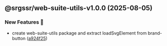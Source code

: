 ## @srgssr/web-suite-utils-v1.0.0 (2025-08-05)


### New Features 🚀

* create web-suite-utils package and extract loadSvgElement from brand-button ([a924f25](https://github.com/SRGSSR/pillarbox-web-suite/commit/a924f2593e9448b304f8768546109ec6bfba722b))
